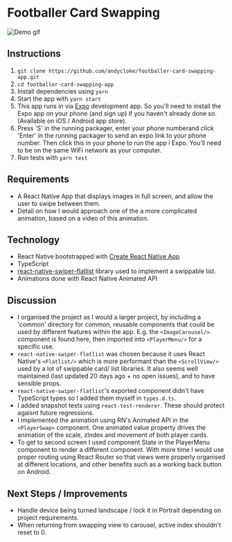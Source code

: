 # Footballer Card Swapping 

![Demo gif](https://media.giphy.com/media/mMEw4B71Lhmg2bFbjZ/giphy.gif)

## Instructions

1.  `git clone https://github.com/andycloke/footballer-card-swapping-app.git`
2.  `cd footballer-card-swapping-app`
3.  Install dependencies using `yarn`
4.  Start the app with `yarn start`
5.  This app runs in via [Expo](https://expo.io/) development app. So you'll need to install the Expo app on your phone (and sign up) if you haven't already done so. (Available on iOS / Android app store).
6.  Press 'S' in the running packager, enter your phone numberand click 'Enter' in the running packager to send an expo link to your phone number. Then click this in your phone to run the app i Expo. You'll need to be on the same WiFi network as your computer.
7. Run tests with `yarn test`

## Requirements

* A React Native App that displays images in full screen, and allow the user to swipe between them.
* Detail on how I would approach one of the a more complicated animation, based on a video of this animation.

## Technology

* React Native bootstrapped with [Create React Native App](https://github.com/react-community/create-react-native-app)
* TypeScript
* [react-native-swiper-flatlist](https://github.com/gusgard/react-native-swiper-flatlist) library used to implement a swippable list.
* Animations done with React Native Animated API

## Discussion

* I organised the project as I would a larger project, by including a 'common' directory for common, reusable components that could be used by different features within the app. E.g. the `<ImageCarousel/>` component is found here, then imported into `<PlayerMenu/>` for a specific use.
* `react-native-swiper-flatlist` was chosen because it uses React Native's `<Flatlist/>` which is more performant than the `<ScrollView/>` used by a lot of swippable card/ list libraries. It also seems well maintained (last updated 20 days ago + no open issues), and to have sensible props.
* `react-native-swiper-flatlist`'s exported component didn't have TypeScript types so I added them myself in `types.d.ts`.
* I added snapshot tests using `react-test-renderer`. These should protect agaisnt future regressions.
* I implemented the animation using RN's Animated API in the `<PlayerSwap>` component. One animated value property drives the animation of the scale, zIndex and movement of both player cards.
* To get to second screen I used component State in the PlayerMenu component to render a different component. With more time I would use proper routing using React Router so that views were properly organised at different locations, and other benefits such as a working back button on Android.

## Next Steps / Improvements

* Handle device being turned landscape / lock it in Portrait depending on project requirements.
* When returning from swapping view to carousel, active index shouldn't reset to 0.
